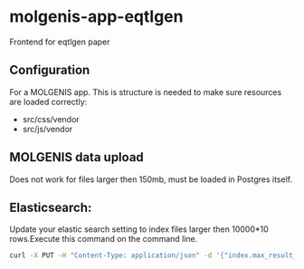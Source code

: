 # molgenis-app-eqtlgen
Frontend for eqtlgen paper

## Configuration
For a MOLGENIS app. This is structure is needed to make sure resources are loaded correctly:

- src/css/vendor
- src/js/vendor

## MOLGENIS data upload
Does not work for files larger then 150mb, must be loaded in Postgres itself.

## Elasticsearch:
Update your elastic search setting to index files larger then 10000*10 rows.Execute this command on the command line.

```bash
curl -X PUT -H "Content-Type: application/json" -d '{"index.max_result_window" : "10000000"}' "localhost:9200/_all/_settings"
```